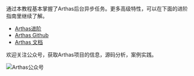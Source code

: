 
通过本教程基本掌握了Arthas后台异步任务。更多高级特性，可以在下面的进阶指南里继续了解。

* [Arthas进阶](https://arthas.aliyun.com/doc/arthas-tutorials?language=cn&id=arthas-advanced)
* [Arthas Github](https://github.com/alibaba/arthas)
* [Arthas 文档](https://arthas.aliyun.com/doc/)

欢迎关注公众号，获取Arthas项目的信息，源码分析，案例实践。

![Arthas公众号](/arthas/scenarios/common-resources/assets/qrcode_gongzhonghao.jpg)
